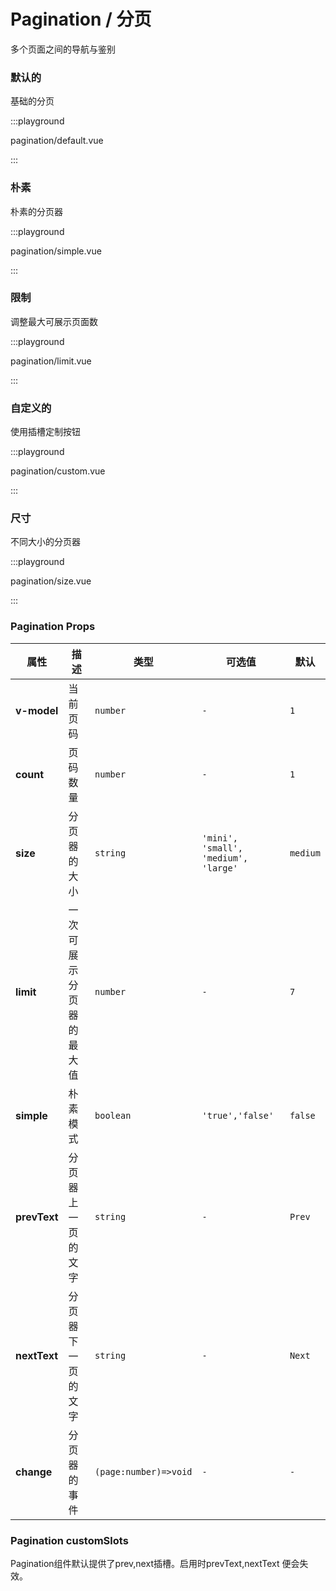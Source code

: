 # Pagination / 分页

多个页面之间的导航与鉴别

### 默认的

基础的分页

:::playground

pagination/default.vue

:::

### 朴素

朴素的分页器

:::playground

pagination/simple.vue

:::

### 限制

调整最大可展示页面数

:::playground

pagination/limit.vue

:::

### 自定义的

使用插槽定制按钮

:::playground

pagination/custom.vue

:::

### 尺寸

不同大小的分页器

:::playground

pagination/size.vue

:::

### Pagination Props

| 属性         | 描述                     | 类型                  | 可选值                               | 默认     |
| ------------ | ------------------------ | --------------------- | ------------------------------------ | -------- |
| **v-model**  | 当前页码                 | `number`              | `-`                                  | `1`      |
| **count**    | 页码数量                 | `number`              | `-`                                  | `1`      |
| **size**     | 分页器的大小             | `string`              | `'mini', 'small', 'medium', 'large'` | `medium` |
| **limit**    | 一次可展示分页器的最大值 | `number`              | `-`                                  | `7`      |
| **simple**   | 朴素模式                 | `boolean`             | `'true','false'`                     | `false`  |
| **prevText** | 分页器上一页的文字       | `string`              | `-`                                  | `Prev`   |
| **nextText** | 分页器下一页的文字       | `string`              | `-`                                  | `Next`   |
| **change**   | 分页器的事件             | `(page:number)=>void` | `-`                                  | `-`      |

### Pagination customSlots

<fe-card>
  Pagination组件默认提供了<fe-code>prev,next</fe-code>插槽。启用时<fe-code>prevText,nextText</fe-code>
  便会失效。
</fe-card>
